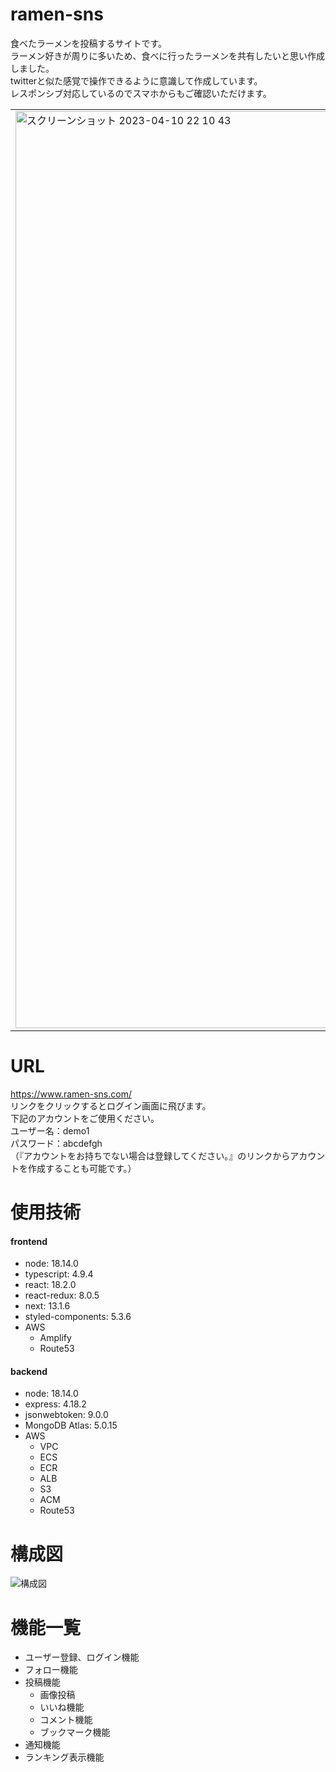 # ramen-sns
食べたラーメンを投稿するサイトです。<br>
ラーメン好きが周りに多いため、食べに行ったラーメンを共有したいと思い作成しました。<br>
twitterと似た感覚で操作できるように意識して作成しています。<br>
レスポンシブ対応しているのでスマホからもご確認いただけます。<br>
<table><tr><td>
<img width="1467" alt="スクリーンショット 2023-04-10 22 10 43" src="https://user-images.githubusercontent.com/110725851/230907564-5d105954-8fbe-4a7d-9cc4-d6eb8874e538.png">
</td></tr></table>

# URL
https://www.ramen-sns.com/<br>
リンクをクリックするとログイン画面に飛びます。<br>
下記のアカウントをご使用ください。<br>
ユーザー名：demo1<br>
パスワード：abcdefgh<br>
（『アカウントをお持ちでない場合は登録してください。』のリンクからアカウントを作成することも可能です。）<br>

# 使用技術
#### frontend
- node: 18.14.0
- typescript: 4.9.4
- react: 18.2.0
- react-redux: 8.0.5
- next: 13.1.6
- styled-components: 5.3.6
- AWS
  - Amplify
  - Route53

#### backend
- node: 18.14.0
- express: 4.18.2
- jsonwebtoken: 9.0.0
- MongoDB Atlas: 5.0.15
- AWS
  - VPC
  - ECS
  - ECR
  - ALB
  - S3
  - ACM
  - Route53

# 構成図
![構成図](https://user-images.githubusercontent.com/110725851/231194619-46478e7b-79d0-4234-958b-68248b86dd78.png)

# 機能一覧
- ユーザー登録、ログイン機能
- フォロー機能
- 投稿機能
  - 画像投稿
  - いいね機能
  - コメント機能
  - ブックマーク機能
- 通知機能
- ランキング表示機能
